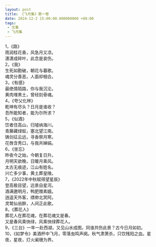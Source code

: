 ```yaml
---
layout: post
title: 《飞月集》第一卷
date: 2024-12-2 15:00:00.000000000 +08:00
tags: 
 - 文集
 - 飞月集
---
```

1，《路》<br>
雨润桂花香，风急月又凉。<br>
潇潇成碎叶，此念是哀伤。<br>
2，《我》<br>
生死如勘破，朝花与暮歌。<br>
魂灵分善恶，人面却相合。<br>
3，《有感》<br>
最绝情陌路，你与我沉沦。<br>
黄肉埋黑土，曾经刻骨魂。<br>
4，《夸父化林》<br>
乾坤有尽头？日月是谁收？<br>
吾所能知者，能为尔所求？<br>
5，《似酒》<br>
饮者住高山，归墟纳海川。<br>
青藤藏绿蚁，塞北望江南。<br>
铸剑征云远，寻香祭月寒。<br>
花唇含秀口，与我共婵娟。<br>
6，《坐忘》<br>
昨夜今之始，今朝复日升。<br>
月明天欲晚，日暖月乘风。<br>
太古无痕迹，江山有姓名。<br>
兴亡多少事，黄土葬皇陵。<br>
7，《2022年中秋赋得望星辰》<br>
登高极目望，远景自星河。<br>
酒满邀明月，鸭肥赠素娥。<br>
逍遥天外客，缥缈北冥阿。<br>
灵鹫仙翁醉，人间正此歌。<br>
8，《葬花人》<br>
葬花人在葬花魂，在葬花魂又是春。<br>
又是春风乘快绿，风乘快绿葬花人。<br>
9，《三台》一年一赴西湖，又见山水成图，同谁共伤此景？古今日月如初。<br>
10，《如梦令》美酒杯中飞月，零落虫鸣声阕。秋气肃萧杀，只饮残阳之血。星夜，星夜，灯火阑珊为界。
